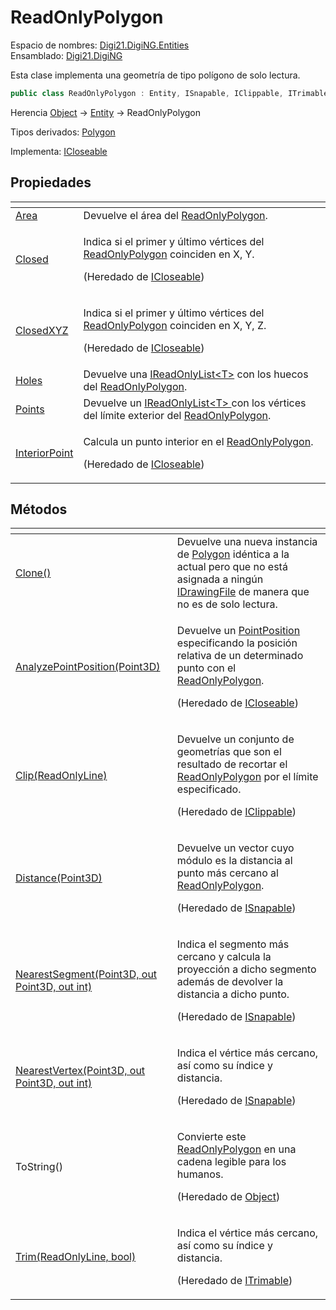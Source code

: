 # ReadOnlyPolygon

Espacio de nombres: [Digi21.DigiNG.Entities](/digi3d-net/programacion/.net/referencia/digi21.diging/digi21.diging.entities/)  
Ensamblado: [Digi21.DigiNG](/digi3d-net/programacion/.net/referencia/digi21.diging.plugin/digi21.diging/)

Esta clase implementa una geometría de tipo polígono de solo lectura.

```csharp
public class ReadOnlyPolygon : Entity, ISnapable, IClippable, ITrimable
```

Herencia [Object](https://docs.microsoft.com/en-us/dotnet/api/system.object?view=net-5.0) → [Entity](/digi3d-net/programacion/.net/referencia/digi21.diging/digi21.diging.entities/clases/entity/) → ReadOnlyPolygon

Tipos derivados: [Polygon](/digi3d-net/programacion/.net/referencia/digi21.diging/digi21.diging.entities/clases/polygon/)

Implementa: [ICloseable](/digi3d-net/programacion/.net/referencia/digi21.diging/digi21.diging.entities/interfaces/icloseable/)

## Propiedades

<table>
  <thead>
    <tr>
      <th style="text-align:left"></th>
      <th style="text-align:left"></th>
    </tr>
  </thead>
  <tbody>
    <tr>
      <td style="text-align:left"><a href="propiedades/area.md">Area</a>
      </td>
      <td style="text-align:left">Devuelve el &#xE1;rea del <a href="./">ReadOnlyPolygon</a>.</td>
    </tr>
    <tr>
      <td style="text-align:left"><a href="../../interfaces/icloseable/propiedades/closed.md">Closed</a>
      </td>
      <td style="text-align:left">
        <p>Indica si el primer y &#xFA;ltimo v&#xE9;rtices del <a href="./">ReadOnlyPolygon</a> coinciden
          en X, Y.</p>
        <p>(Heredado de <a href="../../interfaces/icloseable/">ICloseable</a>)</p>
      </td>
    </tr>
    <tr>
      <td style="text-align:left"><a href="../../interfaces/icloseable/propiedades/closedxyz.md">ClosedXYZ</a>
      </td>
      <td style="text-align:left">
        <p>Indica si el primer y &#xFA;ltimo v&#xE9;rtices del <a href="./">ReadOnlyPolygon</a> coinciden
          en X, Y, Z.</p>
        <p>(Heredado de <a href="../../interfaces/icloseable/">ICloseable</a>)</p>
      </td>
    </tr>
    <tr>
      <td style="text-align:left"><a href="propiedades/holes.md">Holes</a>
      </td>
      <td style="text-align:left">Devuelve una <a href="https://docs.microsoft.com/en-us/dotnet/api/system.collections.generic.ireadonlylist-1?view=net-5.0">IReadOnlyList&lt;T&gt;</a> con
        los huecos del <a href="./">ReadOnlyPolygon</a>.</td>
    </tr>
    <tr>
      <td style="text-align:left"><a href="propiedades/points.md">Points</a>
      </td>
      <td style="text-align:left">Devuelve un <a href="https://docs.microsoft.com/en-us/dotnet/api/system.collections.generic.ireadonlylist-1?view=net-5.0">IReadOnlyList&lt;T&gt; </a>con
        los v&#xE9;rtices del l&#xED;mite exterior del <a href="./">ReadOnlyPolygon</a>.</td>
    </tr>
    <tr>
      <td style="text-align:left"><a href="../../interfaces/icloseable/propiedades/interiorpoint.md">InteriorPoint</a>
      </td>
      <td style="text-align:left">
        <p>Calcula un punto interior en el <a href="./">ReadOnlyPolygon</a>.</p>
        <p>(Heredado de <a href="../../interfaces/icloseable/">ICloseable</a>)</p>
      </td>
    </tr>
  </tbody>
</table>

## Métodos

<table>
  <thead>
    <tr>
      <th style="text-align:left"></th>
      <th style="text-align:left"></th>
    </tr>
  </thead>
  <tbody>
    <tr>
      <td style="text-align:left"><a href="metodos/clone.md">Clone()</a>
      </td>
      <td style="text-align:left">Devuelve una nueva instancia de <a href="../polygon/">Polygon</a> id&#xE9;ntica
        a la actual pero que no est&#xE1; asignada a ning&#xFA;n <a href="../../../digi21.diging.io/interfaces/idrawingfile/">IDrawingFile</a> de
        manera que no es de solo lectura.</td>
    </tr>
    <tr>
      <td style="text-align:left"><a href="../../interfaces/icloseable/metodos/analyzepointposition.md">AnalyzePointPosition(Point3D)</a>
      </td>
      <td style="text-align:left">
        <p>Devuelve un <a href="../../enumeraciones/pointposition.md">PointPosition </a>especificando
          la posici&#xF3;n relativa de un determinado punto con el <a href="./">ReadOnlyPolygon</a>.</p>
        <p>(Heredado de <a href="../../interfaces/icloseable/">ICloseable</a>)</p>
      </td>
    </tr>
    <tr>
      <td style="text-align:left"><a href="../../interfaces/iclippable/metodos/clip.md">Clip(ReadOnlyLine)</a>
      </td>
      <td style="text-align:left">
        <p>Devuelve un conjunto de geometr&#xED;as que son el resultado de recortar
          el <a href="./">ReadOnlyPolygon</a> por el l&#xED;mite especificado.</p>
        <p>(Heredado de <a href="../../interfaces/iclippable/">IClippable</a>)</p>
      </td>
    </tr>
    <tr>
      <td style="text-align:left"><a href="../../interfaces/isnapable/metodos/distance.md">Distance(Point3D)</a>
      </td>
      <td style="text-align:left">
        <p>Devuelve un vector cuyo m&#xF3;dulo es la distancia al punto m&#xE1;s
          cercano al <a href="./">ReadOnlyPolygon</a>.</p>
        <p>(Heredado de <a href="../../interfaces/isnapable/">ISnapable</a>)</p>
      </td>
    </tr>
    <tr>
      <td style="text-align:left"><a href="../../interfaces/isnapable/metodos/nearestsegment.md">NearestSegment(Point3D, out Point3D, out int)</a>
      </td>
      <td style="text-align:left">
        <p>Indica el segmento m&#xE1;s cercano y calcula la proyecci&#xF3;n a dicho
          segmento adem&#xE1;s de devolver la distancia a dicho punto.</p>
        <p>(Heredado de <a href="../../interfaces/isnapable/">ISnapable</a>)</p>
      </td>
    </tr>
    <tr>
      <td style="text-align:left"><a href="../../interfaces/isnapable/metodos/nearestvertex.md">NearestVertex(Point3D, out Point3D, out int)</a>
      </td>
      <td style="text-align:left">
        <p>Indica el v&#xE9;rtice m&#xE1;s cercano, as&#xED; como su &#xED;ndice
          y distancia.</p>
        <p>(Heredado de <a href="../../interfaces/isnapable/">ISnapable</a>)</p>
      </td>
    </tr>
    <tr>
      <td style="text-align:left">ToString()</td>
      <td style="text-align:left">
        <p>Convierte este <a href="./">ReadOnlyPolygon</a> en una cadena legible para
          los humanos.</p>
        <p>(Heredado de <a href="https://docs.microsoft.com/en-us/dotnet/api/system.object?view=net-5.0">Object</a>)</p>
      </td>
    </tr>
    <tr>
      <td style="text-align:left"><a href="../../interfaces/itrimmable/metodos/trim.md">Trim(ReadOnlyLine, bool)</a>
      </td>
      <td style="text-align:left">
        <p>Indica el v&#xE9;rtice m&#xE1;s cercano, as&#xED; como su &#xED;ndice
          y distancia.</p>
        <p>(Heredado de <a href="../../interfaces/itrimmable/">ITrimable</a>)</p>
      </td>
    </tr>
  </tbody>
</table>

